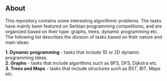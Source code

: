 ## About

This repository contains some interesting algorithmic problems.
The tasks have mainly been featured on Serbian programming competitions, and are organized based on their type: graphs, trees, dynamic programming etc.  
The following list describes the division of tasks based on their nature and main ideas:  

**1. Dynamic programming** - tasks that include 1D or 2D dynamic programming ideas.  
**2. Graphs** - tasks that include algorithms such as BFS, DFS, Dijkstra etc.  
**3. Trees and Maps** - tasks that include structures such as BST, BIT, Maps etc.
